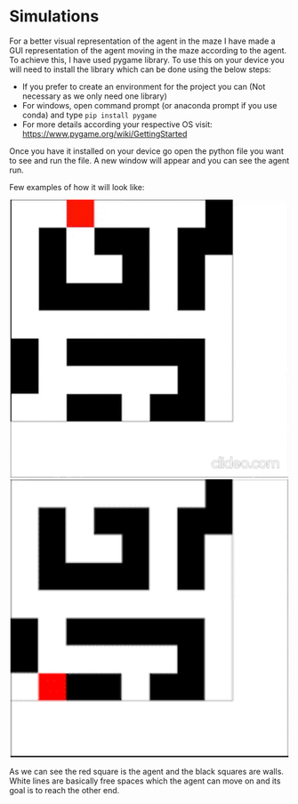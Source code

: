 # Simulations

For a better visual representation of the agent in the maze I have made a GUI representation of the agent moving in the maze according to the agent. To achieve this, I have used 
pygame library. To use this on your device you will need to install the library which can be done using the below steps:
- If you prefer  to create an environment for the project you can (Not necessary as we only need one library)
- For windows, open command prompt (or anaconda prompt if you use conda) and type `pip install pygame`
- For more details according your respective OS visit: https://www.pygame.org/wiki/GettingStarted

Once you have it installed on your device go open the python file you want to see and run the file. A new window will appear and you can see the agent run.

Few examples of how it will look like:  
<p align="center">
  <img src="https://github.com/Nihal-Srivastava05/Maze-Solving-AI-Agent/blob/main/Simulations/Agent3Simulation1_gif.gif" width="500" height="500">
  <img src="https://github.com/Nihal-Srivastava05/Maze-Solving-AI-Agent/blob/main/Simulations/Agent3Simulation2_gif.gif" width="500" height="500">
</p>

As we can see the red square is the agent and the black squares are walls. White lines are basically free spaces which the agent can move on and its goal is to reach the other end.
